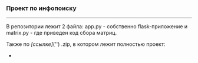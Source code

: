 ### Проект по инфопоиску

----

В репозитории лежит 2 файла: app.py - собственно flask-приложение и matrix.py - где приведен код сбора матриц.

Также по *[ссылке]*('') .zip, в котором лежит полностью проект:

* 
